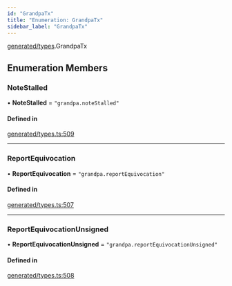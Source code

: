 ```yaml
---
id: "GrandpaTx"
title: "Enumeration: GrandpaTx"
sidebar_label: "GrandpaTx"
---
```


[generated/types](../../../../modules/Generated/Types/Types.md).GrandpaTx

## Enumeration Members

### NoteStalled

• **NoteStalled** = ``"grandpa.noteStalled"``

#### Defined in

[generated/types.ts:509](https://github.com/PolymeshAssociation/polymesh-sdk/blob/c8da9dfce/src/generated/types.ts#L509)

___

### ReportEquivocation

• **ReportEquivocation** = ``"grandpa.reportEquivocation"``

#### Defined in

[generated/types.ts:507](https://github.com/PolymeshAssociation/polymesh-sdk/blob/c8da9dfce/src/generated/types.ts#L507)

___

### ReportEquivocationUnsigned

• **ReportEquivocationUnsigned** = ``"grandpa.reportEquivocationUnsigned"``

#### Defined in

[generated/types.ts:508](https://github.com/PolymeshAssociation/polymesh-sdk/blob/c8da9dfce/src/generated/types.ts#L508)
